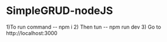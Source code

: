 # SimpleGRUD-nodeJS
1)To run command -- npm i
2) Then tun -- npm run dev
3) Go to http://localhost:3000
